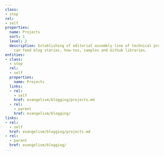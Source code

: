 ```yaml
---
class:
- stop
rel:
- self
properties:
  name: Projects
  sort: 1
  level: 2
  description: Establishing of editorial assembly line of technical projects that
    can feed blog stories, how-tos, samples and Github libraries.
entities:
- class:
  - stop
  rel:
  - self
  properties:
    name: Projects
  links:
  - rel:
    - self
    href: evangelism/blogging/projects.md
  - rel:
    - parent
    href: evangelism/blogging/
links:
- rel:
  - self
  href: evangelism/blogging/projects.md
- rel:
  - parent
  href: evangelism/blogging/
...
```

